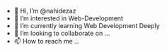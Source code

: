 - 👋 Hi, I’m @nahidezaz
- 👀 I’m interested in Web-Development
- 🌱 I’m currently learning Web Development Deeply
- 💞️ I’m looking to collaborate on ...
- 📫 How to reach me ...

<!---
nahidezaz/nahidezaz is a ✨ special ✨ repository because its `README.md` (this file) appears on your GitHub profile.
You can click the Preview link to take a look at your changes.
--->
